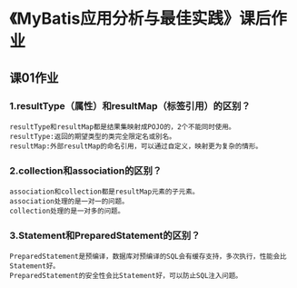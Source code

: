 # 《MyBatis应用分析与最佳实践》课后作业
## 课01作业
### 1.resultType（属性）和resultMap（标签引用）的区别？
    resultType和resultMap都是结果集映射成POJO的，2个不能同时使用。
    resultType:返回的期望类型的类完全限定名或别名。
    resultMap:外部resultMap的命名引用，可以通过自定义，映射更为复杂的情形。


### 2.collection和association的区别？
    association和collection都是resultMap元素的子元素。
    association处理的是一对一的问题。
    collection处理的是一对多的问题。
    

### 3.Statement和PreparedStatement的区别？
    PreparedStatement是预编译，数据库对预编译的SQL会有缓存支持，多次执行，性能会比Statement好。
    PreparedStatement的安全性会比Statement好，可以防止SQL注入问题。
